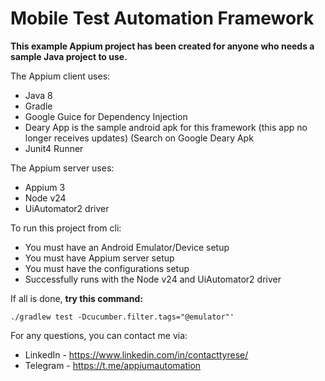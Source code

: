 # Mobile Test Automation Framework
**This example Appium project has been created for anyone who needs a sample Java project to use.**

The Appium client uses:
* Java 8
* Gradle
* Google Guice for Dependency Injection
* Deary App is the sample android apk for this framework (this app no longer receives updates) (Search on Google Deary Apk
* Junit4 Runner

The Appium server uses:
* Appium 3
* Node v24
* UiAutomator2 driver

To run this project from cli:
* You must have an Android Emulator/Device setup
* You must have Appium server setup
* You must have the configurations setup
* Successfully runs with the Node v24 and UiAutomator2 driver

If all is done, **try this command:**

`./gradlew test -Dcucumber.filter.tags="@emulator"'`

For any questions, you can contact me via:
* LinkedIn - https://www.linkedin.com/in/contacttyrese/
* Telegram - https://t.me/appiumautomation

